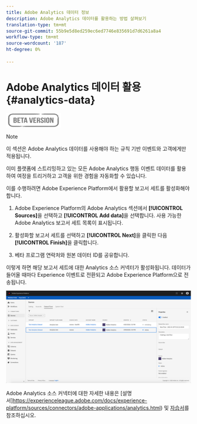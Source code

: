 ```yaml
---
title: Adobe Analytics 데이터 정보
description: Adobe Analytics 데이터를 활용하는 방법 살펴보기
translation-type: tm+mt
source-git-commit: 55b9e5d8ed259ec6ed7746e835691d7d6261a8a4
workflow-type: tm+mt
source-wordcount: '187'
ht-degree: 0%

---
```


# Adobe Analytics 데이터 활용{#analytics-data}

![](../assets/do-not-localize/badge.png)

>[!NOTE]
>
>이 섹션은 Adobe Analytics 데이터를 사용해야 하는 규칙 기반 이벤트와 고객에게만 적용됩니다.

이미 플랫폼에 스트리밍하고 있는 모든 Adobe Analytics 행동 이벤트 데이터를 활용하여 여정을 트리거하고 고객을 위한 경험을 자동화할 수 있습니다.

이를 수행하려면 Adobe Experience Platform에서 활용할 보고서 세트를 활성화해야 합니다.

1. Adobe Experience Platform의 Adobe Analytics 섹션에서 **[!UICONTROL Sources]**&#x200B;을 선택하고 **[!UICONTROL Add data]**&#x200B;을 선택합니다. 사용 가능한 Adobe Analytics 보고서 세트 목록이 표시됩니다.

1. 활성화할 보고서 세트를 선택하고 **[!UICONTROL Next]**&#x200B;을 클릭한 다음 **[!UICONTROL Finish]**&#x200B;을 클릭합니다.

1. 베타 프로그램 연락처와 원본 데이터 ID를 공유합니다.

이렇게 하면 해당 보고서 세트에 대한 Analytics 소스 커넥터가 활성화됩니다. 데이터가 들어올 때마다 Experience 이벤트로 전환되고 Adobe Experience Platform으로 전송됩니다.

![](../assets/jo-event9.png)

Adobe Analytics 소스 커넥터에 대한 자세한 내용은 [설명서]https://experienceleague.adobe.com/docs/experience-platform/sources/connectors/adobe-applications/analytics.html) 및 [자습서](https://experienceleague.adobe.com/docs/experience-platform/sources/ui-tutorials/create/adobe-applications/analytics.html)를 참조하십시오.
